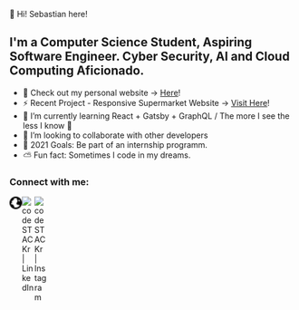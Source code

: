 👋 Hi! Sebastian here! 

## I'm a Computer Science Student, Aspiring Software Engineer. Cyber Security, AI and Cloud Computing Aficionado. 

- 🔭 Check out my personal website -> [Here][website]!
- ⚡ Recent Project - Responsive Supermarket Website -> [Visit Here][project]!
- 🌱 I’m currently learning React + Gatsby + GraphQL / The more I see the less I know 🤣
- 👯 I’m looking to collaborate with other developers 
- 🥅 2021 Goals: Be part of an internship programm. 
- ⛅ Fun fact: Sometimes I code in my dreams.


### Connect with me:

[<img align="left" alt="codeSTACKr.com" width="22px" src="https://raw.githubusercontent.com/iconic/open-iconic/master/svg/globe.svg" />][website]
[<img align="left" alt="codeSTACKr | LinkedIn" width="22px" src="https://cdn.jsdelivr.net/npm/simple-icons@v3/icons/linkedin.svg" />][linkedin]
[<img align="left" alt="codeSTACKr | Instagram" width="22px" src="https://cdn.jsdelivr.net/npm/simple-icons@v3/icons/instagram.svg" />][instagram]

<br />

[website]: http://sebastianreyes.me/u/
[project]: http://nellos.com.do/u/
[instagram]: https://www.instagram.com/sebareyes8/
[linkedin]: https://www.linkedin.com/in/sebastian-reyes-94776b198

